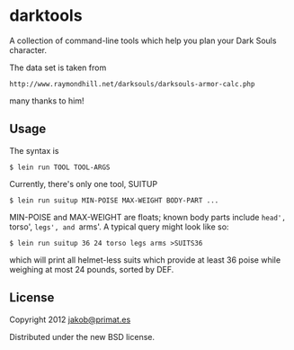 # darktools

A collection of command-line tools which help you plan your Dark Souls
character.

The data set is taken from

    http://www.raymondhill.net/darksouls/darksouls-armor-calc.php

many thanks to him!

## Usage
The syntax is

    $ lein run TOOL TOOL-ARGS

Currently, there's only one tool, SUITUP

    $ lein run suitup MIN-POISE MAX-WEIGHT BODY-PART ...

MIN-POISE and MAX-WEIGHT are floats; known body parts include `head',
`torso', `legs', and `arms'.
A typical query might look like so:

    $ lein run suitup 36 24 torso legs arms >SUITS36

which will print all helmet-less suits which provide at least 36 poise
while weighing at most 24 pounds, sorted by DEF.

## License
Copyright 2012 jakob@primat.es

Distributed under the new BSD license.
